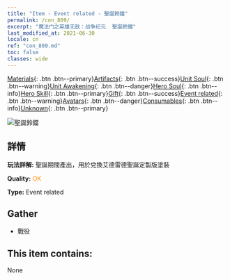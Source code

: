 ```yaml
---
title: "Item - Event related - 聖誕鈴鐺"
permalink: /con_809/
excerpt: "魔法门之英雄无敌：战争纪元  聖誕鈴鐺"
last_modified_at: 2021-06-30
locale: cn
ref: "con_809.md"
toc: false
classes: wide
---
```

 [Materials](/ItemsCN/){: .btn .btn--primary}[Artifacts](/ItemsCN/Artifacts/){: .btn .btn--success}[Unit Soul](/ItemsCN/UnitSoul/){: .btn .btn--warning}[Unit Awakening](/ItemsCN/UnitAwakening/){: .btn .btn--danger}[Hero Soul](/ItemsCN/HeroSoul/){: .btn .btn--info}[Hero Skill](/ItemsCN/HeroSkill/){: .btn .btn--primary}[Gift](/ItemsCN/Gift/){: .btn .btn--success}[Event related](/ItemsCN/Events/){: .btn .btn--warning}[Avatars](/ItemsCN/Avatars/){: .btn .btn--danger}[Consumables](/ItemsCN/Consumables/){: .btn .btn--info}[Unknown](/ItemsCN/Unknown/){: .btn .btn--primary}

 ![聖誕鈴鐺](/images/t/i_3067.png)

## 詳情
 **玩法詳解:** 聖誕期間產出，用於兌換艾德雷德聖誕定製版塗裝

 **Quality:** <span style="color: #FF8C00">OK</span>

 **Type:** Event related

## Gather

*    戰役 

## This item contains:

  None

